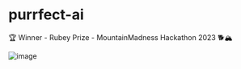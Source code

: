 # purrfect-ai
🏆 Winner - Rubey Prize - MountainMadness Hackathon 2023 🐕🏔️

![image](https://user-images.githubusercontent.com/45186464/229005500-b046a299-7594-4ce3-8449-db511bb4abad.png)
